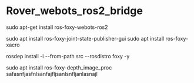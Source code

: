 # Rover_webots_ros2_bridge

sudo apt-get install ros-foxy-webots-ros2

sudo apt install ros-foxy-joint-state-publisher-gui
sudo apt install ros-foxy-xacro

rosdep install -i --from-path src --rosdistro foxy -y

sudo apt install ros-foxy-depth_image_proc
safasnfjasfnlsanfajfljsanlsnfljanlasnajl